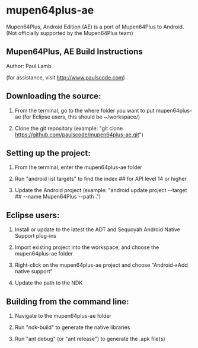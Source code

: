 mupen64plus-ae
==============

Mupen64Plus, Android Edition (AE) is a port of Mupen64Plus to Android. (Not officially supported by the Mupen64Plus team)


Mupen64Plus, AE Build Instructions
----------------------------------

Author: Paul Lamb

(for assistance, visit http://www.paulscode.com)




Downloading the source:
-----------------------

1) From the terminal, go to the where folder you want to put mupen64plus-ae
   (for Eclipse users, this should be ~/workspace/)

2) Clone the git repository
   (example: "git clone https://github.com/paulscode/mupen64plus-ae.git")




Setting up the project:
-----------------------

1) From the terminal, enter the mupen64plus-ae folder

2) Run "android list targets" to find the index ## for API level 14 or higher

3) Update the Android project
   (example: "android update project --target ## --name Mupen64Plus --path .")




Eclipse users:
--------------

1) Install or update to the latest the ADT and Sequoyah Android Native Support plug-ins

2) Import existing project into the workspace, and choose the mupen64plus-ae folder

3) Right-click on the mupen64plus-ae project and choose "Android->Add native support"

4) Update the path to the NDK




Building from the command line:
-------------------------------

1) Navigate to the mupen64plus-ae folder

2) Run "ndk-build" to generate the native libraries

3) Run "ant debug" (or "ant release") to generate the .apk file(s)
